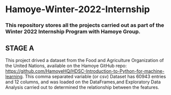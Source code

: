 # Hamoye-Winter-2022-Internship
### This repository stores all the projects carried out as part of the Winter 2022 Internship Program with Hamoye Group.


## STAGE A
This project drived a dataset from the Food and Agriculture Organization of the United Nations, available on the Hamoye GitHub repo: https://github.com/HamoyeHQ/HDSC-Introduction-to-Python-for-machine-learning.
This comma separated variable (or csv) Dataset has 60943 entries and 12 columns, and was loaded on the DataFrames,and Exploratory Data Analysis carried out to determined the relationship between the features.
